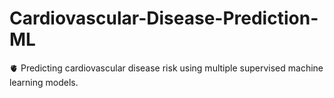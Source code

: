 # Cardiovascular-Disease-Prediction-ML
🫀 Predicting cardiovascular disease risk using multiple supervised machine learning models.
